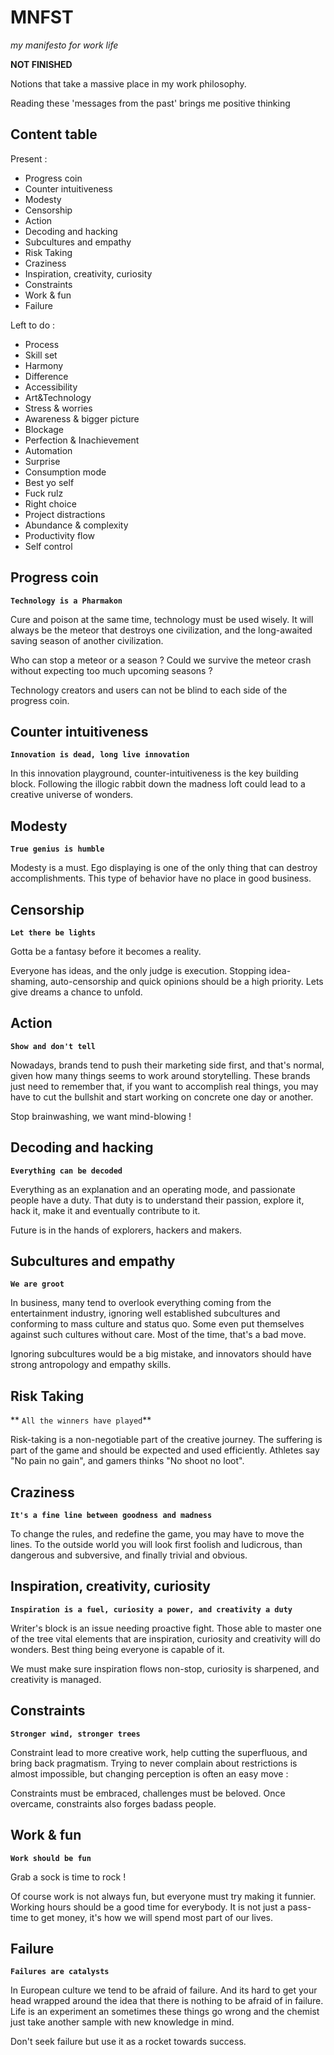 # MNFST
*my manifesto for work life*

**NOT FINISHED**

Notions that take a massive place in my work philosophy.

Reading these 'messages from the past' brings me positive thinking

## Content table

Present : 

- Progress coin
- Counter intuitiveness
- Modesty
- Censorship
- Action
- Decoding and hacking
- Subcultures and empathy
- Risk Taking
- Craziness
- Inspiration, creativity, curiosity
- Constraints
- Work & fun
- Failure

Left to do : 

- Process
- Skill set
- Harmony
- Difference
- Accessibility
- Art&Technology
- Stress & worries
- Awareness & bigger picture
- Blockage
- Perfection & Inachievement
- Automation
- Surprise
- Consumption mode
- Best yo self
- Fuck rulz
- Right choice
- Project distractions
- Abundance & complexity
- Productivity flow
- Self control

Progress coin
----------------------------------------------

**`Technology is a Pharmakon`**

Cure and poison at the same time, technology must be used wisely.
It will always be the meteor that destroys one civilization, and the long-awaited saving season of another civilization.

Who can stop a meteor or a season ? Could we survive the meteor crash without expecting too much upcoming seasons ?

Technology creators and users can not be blind to each side of the progress coin.


Counter intuitiveness
----------------------------------------------

**`Innovation is dead, long live innovation`**

In this innovation playground, counter-intuitiveness is the key building block. Following the illogic rabbit down the madness loft could lead to a creative universe of wonders.


Modesty
----------------------------------------------

**`True genius is humble`**

Modesty is a must. Ego displaying is one of the only thing that can destroy accomplishments. This type of behavior have no place in good business.


Censorship
----------------------------------------------

**`Let there be lights`**

Gotta be a fantasy before it becomes a reality.

Everyone has ideas, and the only judge is execution. Stopping idea-shaming, auto-censorship and quick opinions should be a high priority. Lets give dreams a chance to unfold.


Action
----------------------------------------------

**`Show and don't tell`**

Nowadays, brands tend to push their marketing side first, and that's normal, given how many things seems to work around storytelling. These brands just need to remember that, if you want to accomplish real things, you may have to cut the bullshit and start working on concrete one day or another.

Stop brainwashing, we want mind-blowing !


Decoding and hacking
----------------------------------------------

**`Everything can be decoded`**

Everything as an explanation and an operating mode, and passionate people have a duty. That duty is to understand their passion, explore it, hack it, make it and eventually contribute to it.

Future is in the hands of explorers, hackers and makers.


Subcultures and empathy
----------------------------------------------

**`We are groot`**

In business, many tend to overlook everything coming from the entertainment industry, ignoring well established subcultures and conforming to mass culture and status quo. Some even put themselves against such cultures without care. Most of the time, that's a bad move.

Ignoring subcultures would be a big mistake, and innovators should have strong antropology and empathy skills.


Risk Taking
----------------------------------------------

** `All the winners have played`**

Risk-taking is a non-negotiable part of the creative journey. The suffering is part of the game and should be expected and used efficiently. Athletes say "No pain no gain", and gamers thinks "No shoot no loot".


Craziness
----------------------------------------------

**`It's a fine line between goodness and madness`**

To change the rules, and redefine the game, you may have to move the lines. To the outside world you will look first foolish and ludicrous, than dangerous and subversive, and finally trivial and obvious.

 
Inspiration, creativity, curiosity
----------------------------------------------

**`Inspiration is a fuel, curiosity a power, and creativity a duty`**

Writer's block is an issue needing proactive fight. Those able to master one of the tree vital elements that are inspiration, curiosity and creativity will do wonders. Best thing being everyone is capable of it.

We must make sure inspiration flows non-stop, curiosity is sharpened, and creativity is managed.


Constraints
----------------------------------------------

**`Stronger wind, stronger trees`**

Constraint lead to more creative work, help cutting the superfluous, and bring back pragmatism.
Trying to never complain about restrictions is almost impossible, but changing perception is often an easy move :

Constraints must be embraced, challenges must be beloved. Once overcame, constraints also forges badass people.


Work & fun
----------------------------------------------

**`Work should be fun`**

Grab a sock is time to rock !

Of course work is not always fun, but everyone must try making it funnier. Working hours should be a good time for everybody. It is not just a pass-time to get money, it's how we will spend most part of our lives.


Failure
----------------------------------------------

**`Failures are catalysts`**

In European culture we tend to be afraid of failure. And its hard to get your head wrapped around the idea that there is nothing to be afraid of in failure. Life is an experiment an sometimes these things go wrong and the chemist just take another sample with new knowledge in mind.

Don't seek failure but use it as a rocket towards success.

